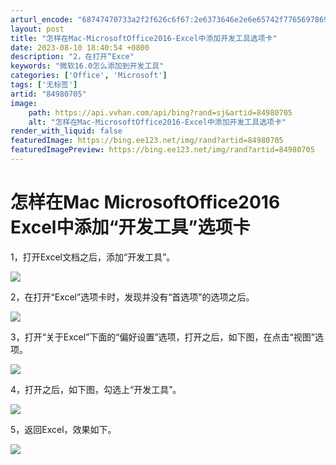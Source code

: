 ```yaml
---
arturl_encode: "68747470733a2f2f626c6f67:2e6373646e2e6e65742f77656978696e5f3432343132313530:2f61727469636c652f64657461696c732f3834393830373035"
layout: post
title: "怎样在Mac-MicrosoftOffice2016-Excel中添加开发工具选项卡"
date: 2023-08-10 18:40:54 +0800
description: "2，在打开“Exce"
keywords: "微软16.0怎么添加到开发工具"
categories: ['Office', 'Microsoft']
tags: ['无标签']
artid: "84980705"
image:
    path: https://api.vvhan.com/api/bing?rand=sj&artid=84980705
    alt: "怎样在Mac-MicrosoftOffice2016-Excel中添加开发工具选项卡"
render_with_liquid: false
featuredImage: https://bing.ee123.net/img/rand?artid=84980705
featuredImagePreview: https://bing.ee123.net/img/rand?artid=84980705
---
```


# 怎样在Mac MicrosoftOffice2016 Excel中添加“开发工具”选项卡

1，打开Excel文档之后，添加“开发工具”。

![](https://i-blog.csdnimg.cn/blog_migrate/9af040fbecea60056a286d0e42c880e9.png)

2，在打开“Excel”选项卡时，发现并没有“首选项”的选项之后。

![](https://i-blog.csdnimg.cn/blog_migrate/3b40d3dad1dff4611c33a092193c0449.png)

3，打开“关于Excel”下面的“偏好设置”选项，打开之后，如下图，在点击“视图”选项。

![](https://i-blog.csdnimg.cn/blog_migrate/d40f073f1fa33ee4a5525e3c037c7e51.png)

4，打开之后，如下图，勾选上“开发工具”。

![](https://i-blog.csdnimg.cn/blog_migrate/6a000f798905fa26fcc559a5f41b99b2.png)

5，返回Excel，效果如下。

![](https://i-blog.csdnimg.cn/blog_migrate/d0092e21dde160f051b19d67500dfa83.png)